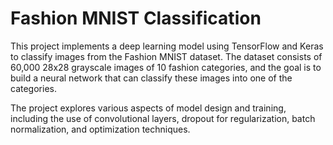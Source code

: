 # Fashion MNIST Classification

This project implements a deep learning model using TensorFlow and Keras to classify images from the Fashion MNIST dataset. The dataset consists of 60,000 28x28 grayscale images of 10 fashion categories, and the goal is to build a neural network that can classify these images into one of the categories.

The project explores various aspects of model design and training, including the use of convolutional layers, dropout for regularization, batch normalization, and optimization techniques.


